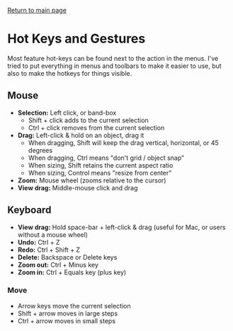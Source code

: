 [Return to main page](README.md)
# Hot Keys and Gestures

Most feature hot-keys can be found next to the action in the menus.  I've tried to put everything in menus and toolbars to make it easier to use, but also to make the hotkeys for things visible.

## Mouse
* **Selection:** Left click, or band-box
  * Shift + click adds to the current selection
  * Ctrl + click removes from the current selection
* **Drag:** Left-click & hold on an object, drag it
  * When dragging, Shift will keep the drag vertical, horizontal, or 45 degrees
  * When dragging, Ctrl means "don't grid / object snap"
  * When sizing, Shift retains the current aspect ratio
  * When sizing, Control means "resize from center"
* **Zoom:** Mouse wheel (zooms relative to the cursor)
* **View drag:** Middle-mouse click and drag

## Keyboard
* **View drag:** Hold space-bar + left-click & drag (useful for Mac, or users without a mouse wheel)
* **Undo:** Ctrl + Z
* **Redo:**	Ctrl + Shift + Z
* **Delete:** Backspace or Delete keys
* **Zoom out:**	Ctrl + Minus key
* **Zoom in:** Ctrl + Equals key (plus key)

### Move
* Arrow keys move the current selection
* Shift + arrow moves in large steps
* Ctrl + arrow moves in small steps
